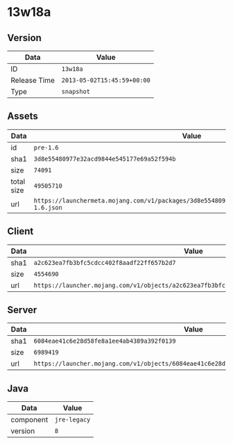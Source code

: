 # 13w18a

## Version

|**Data**        | **Value**                 |
|----------------|-------------------------|
| ID   | ```13w18a```   |
| Release Time   | ```2013-05-02T15:45:59+00:00```   |
| Type   | ```snapshot```   |

## Assets

|**Data**        | **Value**                 |
|----------------|-------------------------|
| id   | ```pre-1.6```   |
| sha1   | ```3d8e55480977e32acd9844e545177e69a52f594b```   |
| size   | ```74091```   |
| total size  | ```49505710```  |
| url       | ```https://launchermeta.mojang.com/v1/packages/3d8e55480977e32acd9844e545177e69a52f594b/pre-1.6.json``` |

## Client

|**Data**        | **Value**                 |
|----------------|-------------------------|
| sha1   | ```a2c623ea7fb3bfc5cdcc402f8aadf22ff657b2d7```   |
| size   | ```4554690```   |
| url       | ```https://launcher.mojang.com/v1/objects/a2c623ea7fb3bfc5cdcc402f8aadf22ff657b2d7/client.jar``` |

## Server

|**Data**        | **Value**                 |
|----------------|-------------------------|
| sha1   | ```6084eae41c6e28d58fe8a1ee4ab4389a392f0139```   |
| size   | ```6989419```   |
| url       | ```https://launcher.mojang.com/v1/objects/6084eae41c6e28d58fe8a1ee4ab4389a392f0139/server.jar``` |

## Java

|**Data**        | **Value**                 |
|----------------|-------------------------|
| component   | ```jre-legacy```   |
| version   | ```8```   |